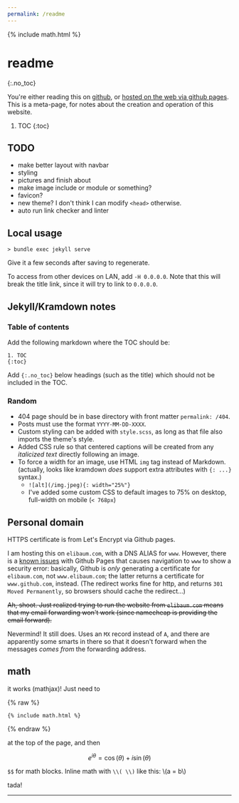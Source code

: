 ```yaml
---
permalink: /readme
---
```


{% include math.html %}

# readme
{:.no_toc}

You're either reading this on [github][1], or [hosted on the web via github pages][2]. This is a meta-page, for notes about the creation and operation of this website.

1. TOC
{:toc}

## TODO
- make better layout with navbar
- styling
- pictures and finish about
- make image include or module or something?
- favicon?
- new theme? I don't think I can modify `<head>` otherwise.
- auto run link checker and linter

## Local usage
`> bundle exec jekyll serve`

Give it a few seconds after saving to regenerate.

To access from other devices on LAN, add `-H 0.0.0.0`. Note that this will break the title link, since it will try to link to `0.0.0.0`.

## Jekyll/Kramdown notes

### Table of contents

Add the following markdown where the TOC should be:
```
1. TOC
{:toc}
```
Add `{:.no_toc}` below headings (such as the title) which should not be included in the TOC.

### Random

- 404 page should be in base directory with front matter `permalink: /404`.
- Posts must use the format `YYYY-MM-DD-XXXX`.
- Custom styling can be added with `style.scss`, as long as that file also imports the theme's style.
- Added CSS rule so that centered captions will be created from any *italicized text* directly following an image.
- To force a width for an image, use HTML `img` tag instead of Markdown. (actually, looks like kramdown _does_ support extra attributes with `{: ...}` syntax.)
    + `![alt](/img.jpeg){: width="25%"}`
    + I've added some custom CSS to default images to 75% on desktop, full-width on mobile (`< 768px`)

## Personal domain

HTTPS certificate is from Let's Encrypt via Github pages.

I am hosting this on `elibaum.com`, with a DNS ALIAS for `www`. However, there is a [known issues][3] with Github Pages that causes navigation to `www` to show a security error: basically, Github is _only_ generating a certificate for `elibaum.com`, not `www.elibaum.com`; the latter returns a certificate for `www.github.com`, instead. (The redirect works fine for http, and returns `301 Moved Permanently`, so browsers should cache the redirect...)

<s>Ah, shoot. Just realized trying to run the website from `elibaum.com` means that my email forwarding won't work (since namecheap is providing the email forward).</s>

Nevermind! It still does. Uses an `MX` record instead of `A`, and there are apparently some smarts in there so that it doesn't forward when the messages _comes from_ the forwarding address.


## math

it works (mathjax)! Just need to 

{% raw %}
```
{% include math.html %}
```
{% endraw %}

at the top of the page, and then

$$
e^{i\theta} = \cos(\theta) + i\sin(\theta)
$$

`$$` for math blocks. Inline math with `\\( \\)` like this: \\(a = b\\)

tada!

---

[1]: https://github.com/elimbaum/elimbaum.github.io
[2]: https://elibaum.com/readme
[3]: https://github.com/isaacs/github/issues/1675
